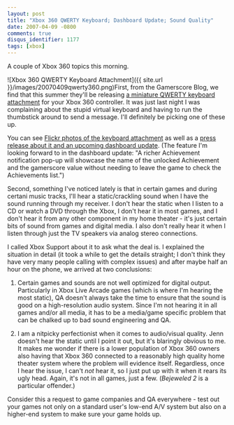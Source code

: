 ```yaml
---
layout: post
title: "Xbox 360 QWERTY Keyboard; Dashboard Update; Sound Quality"
date: 2007-04-09 -0800
comments: true
disqus_identifier: 1177
tags: [xbox]
---
```

A couple of Xbox 360 topics this morning.

 ![Xbox 360 QWERTY Keyboard
Attachment]({{ site.url }}/images/20070409qwerty360.png)First,
from the Gamerscore Blog, we find that this summer they'll be releasing
[a miniature QWERTY keyboard
attachment](http://gamerscoreblog.com/team/archive/2007/04/08/543788.aspx)
for your Xbox 360 controller. It was just last night I was complaining
about the stupid virtual keyboard and having to run the thumbstick
around to send a message. I'll definitely be picking one of these up.

 You can see [Flickr photos of the keyboard
attachment](http://www.flickr.com/photos/gamerscore/451798354/) as well
as a [press release about it and an upcoming dashboard
update](http://gamerscoreblog.com/team/archive/2007/04/08/543787.aspx).
(The feature I'm looking forward to in the dashboard update: "A richer
Achievement notification pop-up will showcase the name of the unlocked
Achievement and the gamerscore value without needing to leave the game
to check the Achievements list.")

 Second, something I've noticed lately is that in certain games and
during certani music tracks, I'll hear a static/crackling sound when I
have the sound running through my receiver. I don't hear the static when
I listen to a CD or watch a DVD through the Xbox, I don't hear it in
most games, and I don't hear it from any other component in my home
theater - it's just certain bits of sound from games and digital media.
I also don't really hear it when I listen through just the TV speakers
via analog stereo connections.

 I called Xbox Support about it to ask what the deal is. I explained the
situation in detail (it took a while to get the details straight; I
don't think they have very many people calling with complex issues) and
after maybe half an hour on the phone, we arrived at two conclusions:

 1) Certain games and sounds are not well optimized for digital output.
Particularly in Xbox Live Arcade games (which is where I'm hearing the
most static), QA doesn't always take the time to ensure that the sound
is good on a high-resolution audio system. Since I'm not hearing it in
all games and/or all media, it has to be a media/game specific problem
that can be chalked up to bad sound engineering and QA.

 2) I am a nitpicky perfectionist when it comes to audio/visual quality.
Jenn doesn't hear the static until I point it out, but it's blaringly
obvious to me. It makes me wonder if there is a lower population of Xbox
360 owners also having that Xbox 360 connected to a reasonably high
quality home theater system where the problem will evidence itself.
Regardless, once I hear the issue, I can't *not* hear it, so I just put
up with it when it rears its ugly head. Again, it's not in all games,
just a few. (*Bejeweled 2* is a particular offender.)

 Consider this a request to game companies and QA everywhere - test out
your games not only on a standard user's low-end A/V system but also on
a higher-end system to make sure your game holds up.
